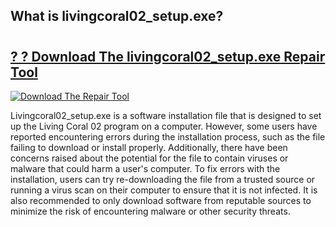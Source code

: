 ## What is livingcoral02_setup.exe? 

# <h2><a href="https://exedetect.com/download.php?livingcoral02_setup.exe">? ? Download The livingcoral02_setup.exe Repair Tool</a></h2>

[![Download The Repair Tool](https://exedetect.com/download-button.jpg)](https://exedetect.com/download.php?livingcoral02_setup.exe)

Livingcoral02_setup.exe is a software installation file that is designed to set up the Living Coral 02 program on a computer. However, some users have reported encountering errors during the installation process, such as the file failing to download or install properly. Additionally, there have been concerns raised about the potential for the file to contain viruses or malware that could harm a user's computer. To fix errors with the installation, users can try re-downloading the file from a trusted source or running a virus scan on their computer to ensure that it is not infected. It is also recommended to only download software from reputable sources to minimize the risk of encountering malware or other security threats.